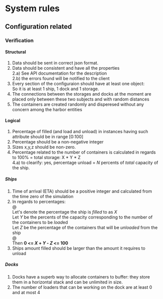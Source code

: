# System rules  
## Configuration related   
### Verification   
#### Structural   
1) Data should be sent in correct json format.   
2) Data should be consistent and have all the properties      
2.a) See API documentation for the description     
2.b) the errors found will be notified to the client      
3) Every section of the configuraion should have at least one object:       
So it is at least 1 ship, 1 dock and 1 storage.   
4) The connections between the storages and docks at the moment are placed only between these two subjects and with random distances     
5) The containers are created randomly and disperesed without any concern among the harbor entities   
#### Logical  
1) Percentage of filled (and load and unload) in instances having such attribute should be in range [0:100]
2) Percentage should be a non-negative integer
3) Sizes x,y,z should be non-zero. 
4) Percentage related to the number of containers is calculated in regards to 100% = total storage: X \* Y \* Z  
4.a) to clearify: yes, percentage unload = *N* percents of *total* capacity of the ship.
##### Ships
1) Time of arrival (ETA) should be a positive integer and calculated from the time zero of the simulation  
2) In regards to percentages:   
@  
Let's denote the percentage the ship is *filled* to as *X*  
Let *Y* be the percents of the capacity corresponding to the number of the containers to be *load*ed  
Let *Z* be the percentage of the containers that will be *unloaded* from the ship  
@  
Then **0 <= *X* + *Y* - *Z* <= 100** 
3) Ships amount filled should be larger than the amount it requires to unload 
##### Docks  
1) Docks have a superb way to allocate containers to buffer: they store them in a horizontal stack and can be unlimited in size.
2) The number of loaders that can be working on the dock are at least 0 and at most 4
<!--Let's leave this rule as a should for now?-->
<!--2) Number of loaders correspond to the dock's processing potential -> The time that any task the dock is responsible of doing will be *T' = T / NrLoaders*-->